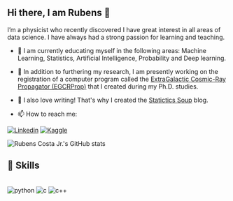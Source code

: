 ## Hi there, I am Rubens 👋
I’m a physicist who recently discovered I have great interest in all areas of data science. I have always had a strong passion for learning and teaching.

- 🔭 I am currently educating myself in the following areas: Machine Learning, Statistics, Artificial Intelligence, Probability and Deep learning.

- 🌱 In addition to furthering my research, I am presently working on the registration of a computer program called the [ExtraGalactic Cosmic-Ray Propagator (EGCRProp)](https://pos.sissa.it/301/477/pdf) that I created during my Ph.D. studies.

- 📖 I also love writing! That's why I created the [Statictics Soup](https://rubensjrcosta.github.io/) blog.

- 📫 How to reach me:

[![Linkedin](https://img.shields.io/badge/LinkedIn-0077B5?style=for-the-badge&logo=linkedin&logoColor=white)](https://www.linkedin.com/in/rubensjrcosta/)
[![Kaggle](https://img.shields.io/badge/Kaggle-20BEFF?style=for-the-badge&logo=Kaggle&logoColor=white)](https://www.kaggle.com/rubensjrcosta)

![Rubens Costa Jr.'s GitHub stats](https://github-readme-stats.vercel.app/api?username=rubensjrcosta&show_icons=true&theme=merko)

## 🚀 Skills

<div style="display: inline_block"><br/>
    <img align="center" alt ="python" src="https://img.shields.io/badge/Python-3776AB?style=for-the-badge&logo=python&logoColor=white">
        <img align="center" alt ="c" src="https://img.shields.io/badge/C-00599C?style=for-the-badge&logo=c&logoColor=white">
            <img align="center" alt ="c++" src="https://img.shields.io/badge/C%2B%2B-00599C?style=for-the-badge&logo=c%2B%2B&logoColor=white">
</div> 

<!--
**rubensjrcosta/rubensjrcosta** is a ✨ _special_ ✨ repository because its `README.md` (this file) appears on your GitHub profile.

Here are some ideas to get you started:

- 🔭 I’m currently working on ...
- 🌱 I’m currently learning ...
- 👯 I’m looking to collaborate on ...
- 🤔 I’m looking for help with ...
- 💬 Ask me about ...
- 📫 How to reach me: ...
- 😄 Pronouns: ...
- ⚡ Fun fact: ...
-->
